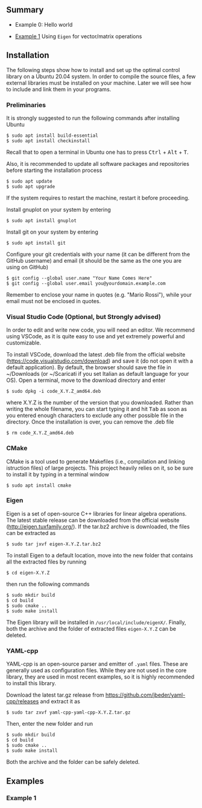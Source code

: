 ## Summary

- Example 0: Hello world

- [Example 1](#example-1)  Using `Eigen` for vector/matrix operations




## Installation

The following steps show how to install and set up the optimal control library on a Ubuntu 20.04 system.
In order to compile the source files, a few external libraries must be installed on your machine.
Later we will see how to include and link them in your programs.

### Preliminaries
It is strongly suggested to run the following commands after installing Ubuntu

    $ sudo apt install build-essential
    $ sudo apt install checkinstall

Recall that to open a terminal in Ubuntu one has to press <kbd>Ctrl</kbd> + <kbd>Alt</kbd> + <kbd>T</kbd>.

Also, it is recommended to update all software packages and repositories before starting the installation process

    $ sudo apt update
    $ sudo apt upgrade

If the system requires to restart the machine, restart it before proceeding.

Install gnuplot on your system by entering

    $ sudo apt install gnuplot

Install git on your system by entering

    $ sudo apt install git

Configure your git credentials with your name (it can be different from the GitHub username) and email (it should be the same as the one you are using on GitHub)

    $ git config --global user.name "Your Name Comes Here"
    $ git config --global user.email you@yourdomain.example.com

Remember to enclose your name in quotes (e.g. "Mario Rossi"), while your email must not be enclosed in quotes.

### Visual Studio Code (Optional, but Strongly advised)

In order to edit and write new code, you will need an editor.
We recommend using VSCode, as it is quite easy to use and yet extremely powerful and customizable.

To install VSCode, download the latest .deb file from the official website (https://code.visualstudio.com/download) and save it (do not open it with a default application).
By default, the browser should save the file in ~/Downloads (or ~/Scaricati if you set Italian as default language for your OS).
Open a terminal, move to the download directory and enter

    $ sudo dpkg -i code_X.Y.Z_amd64.deb

where X.Y.Z is the number of the version that you downloaded. 
Rather than writing the whole filename, you can start typing it and hit <kbd>Tab</kbd> as soon as you entered enough characters to exclude any other possible file in the directory.
Once the installation is over, you can remove the .deb file 

    $ rm code_X.Y.Z_amd64.deb


### CMake

CMake is a tool used to generate Makefiles (i.e., compilation and linking istruction files) of large projects. 
This project heavily relies on it, so be sure to install it by typing in a terminal window

    $ sudo apt install cmake

### Eigen

Eigen is a set of open-source C++ libraries for linear algebra operations.
The latest stable release can be downloaded from the official website (http://eigen.tuxfamily.org/).
If the tar.bz2 archive is downloaded, the files can be extracted as

    $ sudo tar jxvf eigen-X.Y.Z.tar.bz2

To install Eigen to a default location, move into the new folder that contains all the extracted files by running 

    $ cd eigen-X.Y.Z

then run the following commands

    $ sudo mkdir build
    $ cd build
    $ sudo cmake ..
    $ sudo make install

The Eigen library will be installed in `/usr/local/include/eigenX/`.
Finally, both the archive and the folder of extracted files `eigen-X.Y.Z` can be deleted.

### YAML-cpp

YAML-cpp is an open-source parser and emitter of `.yaml` files. 
These are generally used as configuration files.
While they are not used in the core library, they are used in most recent examples, so it is highly recommended to install this library.

Download the latest tar.gz release from https://github.com/jbeder/yaml-cpp/releases and extract it as

    $ sudo tar zxvf yaml-cpp-yaml-cpp-X.Y.Z.tar.gz

Then, enter the new folder and run

    $ sudo mkdir build
    $ cd build
    $ sudo cmake ..
    $ sudo make install

Both the archive and the folder can be safely deleted.

## Examples

### Example 1

